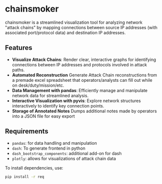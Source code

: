 # chainsmoker

chainsmoker is a streamlined visualization tool for analyzing network "attack chains" by mapping connections between source IP addresses (with associated port/protocol data) and destination IP addresses. 

## Features
- **Visualize Attack Chains**: Render clear, interactive graphs for identifying connections between IP addresses and protocols involved in attack paths.
- **Automated Reconstruction** Generate Attack Chain reconstructions from a premade excel spreadsheet that operators/analysts can fill out while on desk/duty/mission/etc.
- **Data Management with pandas**: Efficiently manage and manipulate network data for streamlined analysis.
- **Interactive Visualization with pyvis**: Explore network structures interactively to identify key connection points.
- **Storage of Annotated Notes** Dumps additional notes made by operators into a JSON file for easy export

## Requirements

- `pandas`: for data handling and manipulation
- `dash`: To generate frontend in python
- `dash_bootstrap_components`: additional add-on for dash
- `plotly`: allows for visualizations of attack chain data

To install dependencies, use:
```bash
pip install -r req